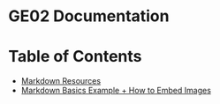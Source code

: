 # GE02 Documentation

# Table of Contents

- [Markdown Resources](https://github.com/C0atRack/GE02-Collab/blob/main/documentation/Markdown%20Resources.md)
- [Markdown Basics Example + How to Embed Images](https://github.com/C0atRack/GE02-Collab/blob/main/documentation/Doc-Markdown%20Example.md)

